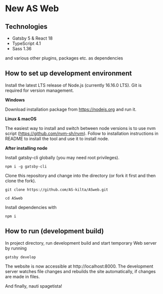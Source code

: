 # New AS Web

## Technologies

- Gatsby 5 & React 18
- TypeScript 4.1
- Sass 1.36

and various other plugins, packages etc. as dependencies

## How to set up development environment

Install the latest LTS release of Node.js (currently 16.16.0 LTS). Git is required for version management.

**Windows**

Download installation package from https://nodejs.org and run it.

**Linux & macOS**

The easiest way to install and switch between node versions is to use nvm script (https://github.com/nvm-sh/nvm). Follow to installation instructions in README to install the tool and use it to install node.

**After installing node**

Install gatsby-cli globally (you may need root privileges).

```
npm i -g gatsby-cli
```

Clone this repository and change into the directory (or fork it first and then clone the fork).

```
git clone https://github.com/AS-kilta/ASweb.git

cd ASweb
```

Install dependencies with

```
npm i
```

## How to run (development build)

In project directory, run development build and start temporary Web server by running

```
gatsby develop
```

The website is now accessible at http://localhost:8000. The development server watches file changes and rebuilds the site automatically, if changes are made in files.

And finally, nauti spagetista!
